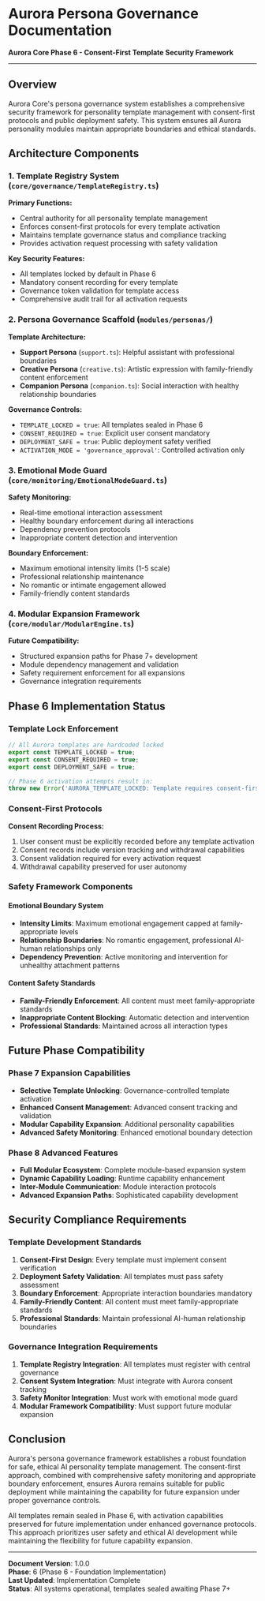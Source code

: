 # Aurora Persona Governance Documentation

**Aurora Core Phase 6 - Consent-First Template Security Framework**

---

## Overview

Aurora Core's persona governance system establishes a comprehensive security framework for personality template management with consent-first protocols and public deployment safety. This system ensures all Aurora personality modules maintain appropriate boundaries and ethical standards.

## Architecture Components

### 1. Template Registry System (`core/governance/TemplateRegistry.ts`)

**Primary Functions:**
- Central authority for all personality template management
- Enforces consent-first protocols for every template activation
- Maintains template governance status and compliance tracking
- Provides activation request processing with safety validation

**Key Security Features:**
- All templates locked by default in Phase 6
- Mandatory consent recording for every template
- Governance token validation for template access
- Comprehensive audit trail for all activation requests

### 2. Persona Governance Scaffold (`modules/personas/`)

**Template Architecture:**
- **Support Persona** (`support.ts`): Helpful assistant with professional boundaries
- **Creative Persona** (`creative.ts`): Artistic expression with family-friendly content enforcement
- **Companion Persona** (`companion.ts`): Social interaction with healthy relationship boundaries

**Governance Controls:**
- `TEMPLATE_LOCKED = true`: All templates sealed in Phase 6
- `CONSENT_REQUIRED = true`: Explicit user consent mandatory
- `DEPLOYMENT_SAFE = true`: Public deployment safety verified
- `ACTIVATION_MODE = 'governance_approval'`: Controlled activation only

### 3. Emotional Mode Guard (`core/monitoring/EmotionalModeGuard.ts`)

**Safety Monitoring:**
- Real-time emotional interaction assessment
- Healthy boundary enforcement during all interactions
- Dependency prevention protocols
- Inappropriate content detection and intervention

**Boundary Enforcement:**
- Maximum emotional intensity limits (1-5 scale)
- Professional relationship maintenance
- No romantic or intimate engagement allowed
- Family-friendly content standards

### 4. Modular Expansion Framework (`core/modular/ModularEngine.ts`)

**Future Compatibility:**
- Structured expansion paths for Phase 7+ development
- Module dependency management and validation
- Safety requirement enforcement for all expansions
- Governance integration requirements

## Phase 6 Implementation Status

### Template Lock Enforcement

```typescript
// All Aurora templates are hardcoded locked
export const TEMPLATE_LOCKED = true;
export const CONSENT_REQUIRED = true;
export const DEPLOYMENT_SAFE = true;

// Phase 6 activation attempts result in:
throw new Error('AURORA_TEMPLATE_LOCKED: Template requires consent-first activation');
```

### Consent-First Protocols

**Consent Recording Process:**
1. User consent must be explicitly recorded before any template activation
2. Consent records include version tracking and withdrawal capabilities
3. Consent validation required for every activation request
4. Withdrawal capability preserved for user autonomy

### Safety Framework Components

#### Emotional Boundary System
- **Intensity Limits**: Maximum emotional engagement capped at family-appropriate levels
- **Relationship Boundaries**: No romantic engagement, professional AI-human relationships only
- **Dependency Prevention**: Active monitoring and intervention for unhealthy attachment patterns

#### Content Safety Standards
- **Family-Friendly Enforcement**: All content must meet family-appropriate standards
- **Inappropriate Content Blocking**: Automatic detection and intervention
- **Professional Standards**: Maintained across all interaction types

## Future Phase Compatibility

### Phase 7 Expansion Capabilities
- **Selective Template Unlocking**: Governance-controlled template activation
- **Enhanced Consent Management**: Advanced consent tracking and validation
- **Modular Capability Expansion**: Additional personality capabilities
- **Advanced Safety Monitoring**: Enhanced emotional boundary detection

### Phase 8 Advanced Features
- **Full Modular Ecosystem**: Complete module-based expansion system
- **Dynamic Capability Loading**: Runtime capability enhancement
- **Inter-Module Communication**: Module interaction protocols
- **Advanced Expansion Paths**: Sophisticated capability development

## Security Compliance Requirements

### Template Development Standards
1. **Consent-First Design**: Every template must implement consent verification
2. **Deployment Safety Validation**: All templates must pass safety assessment
3. **Boundary Enforcement**: Appropriate interaction boundaries mandatory
4. **Family-Friendly Content**: All content must meet family-appropriate standards
5. **Professional Standards**: Maintain professional AI-human relationship boundaries

### Governance Integration Requirements
1. **Template Registry Integration**: All templates must register with central governance
2. **Consent System Integration**: Must integrate with Aurora consent tracking
3. **Safety Monitor Integration**: Must work with emotional mode guard
4. **Modular Framework Compatibility**: Must support future modular expansion

## Conclusion

Aurora's persona governance framework establishes a robust foundation for safe, ethical AI personality template management. The consent-first approach, combined with comprehensive safety monitoring and appropriate boundary enforcement, ensures Aurora remains suitable for public deployment while maintaining the capability for future expansion under proper governance controls.

All templates remain sealed in Phase 6, with activation capabilities preserved for future implementation under enhanced governance protocols. This approach prioritizes user safety and ethical AI development while maintaining the flexibility for future capability expansion.

---

**Document Version**: 1.0.0  
**Phase**: 6 (Phase 6 - Foundation Implementation)  
**Last Updated**: Implementation Complete  
**Status**: All systems operational, templates sealed awaiting Phase 7+